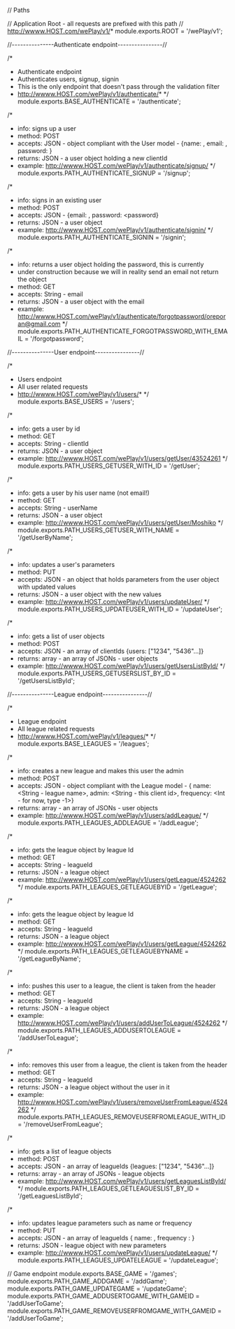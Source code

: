 // Paths

// Application Root - all requests are prefixed with this path
// http://wwww.HOST.com/wePlay/v1/*
module.exports.ROOT = '/wePlay/v1';

//---------------Authenticate endpoint----------------//

/*
 * Authenticate endpoint
 * Authenticates users, signup, signin
 * This is the only endpoint that doesn't pass through the validation filter
 * http://wwww.HOST.com/wePlay/v1/authenticate/*
 */
module.exports.BASE_AUTHENTICATE = '/authenticate';

/*
 * info: signs up a user
 * method: POST
 * accepts: JSON - object compliant with the User model - {name: <name>, email: <email> , password: <password>}
 * returns: JSON - a user object holding a new clientId
 * example: http://wwww.HOST.com/wePlay/v1/authenticate/signup/
 */
module.exports.PATH_AUTHENTICATE_SIGNUP = '/signup';

/*
 * info: signs in an existing user
 * method: POST
 * accepts: JSON - {email: <email>, password: <password}
 * returns: JSON - a user object
 * example: http://wwww.HOST.com/wePlay/v1/authenticate/signin/
 */
module.exports.PATH_AUTHENTICATE_SIGNIN = '/signin';

/*
 * info: returns a user object holding the password, this is currently
 * under construction because we will in reality send an email not return the object
 * method: GET
 * accepts: String - email
 * returns: JSON - a user object with the email
 * example: http://wwww.HOST.com/wePlay/v1/authenticate/forgotpassword/oreporan@gmail.com
 */
module.exports.PATH_AUTHENTICATE_FORGOTPASSWORD_WITH_EMAIL = '/forgotpassword';

//---------------User endpoint----------------//

/*
 * Users endpoint
 * All user related requests
 * http://wwww.HOST.com/wePlay/v1/users/*
 */
module.exports.BASE_USERS = '/users';

/*
 * info: gets a user by id
 * method: GET
 * accepts: String - clientId
 * returns: JSON - a user object
 * example: http://wwww.HOST.com/wePlay/v1/users/getUser/43524261
 */
module.exports.PATH_USERS_GETUSER_WITH_ID = '/getUser';

/*
 * info: gets a user by his user name (not email!)
 * method: GET
 * accepts: String - userName
 * returns: JSON - a user object
 * example: http://wwww.HOST.com/wePlay/v1/users/getUser/Moshiko
 */
module.exports.PATH_USERS_GETUSER_WITH_NAME = '/getUserByName';

/*
 * info: updates a user's parameters
 * method: PUT
 * accepts: JSON - an object that holds parameters from the user object with updated values
 * returns: JSON - a user object with the new values
 * example: http://wwww.HOST.com/wePlay/v1/users/updateUser/
 */
module.exports.PATH_USERS_UPDATEUSER_WITH_ID = '/updateUser';

/*
 * info: gets a list of user objects
 * method: POST
 * accepts: JSON - an array of clientIds {users: ["1234", "5436"...]}
 * returns: array - an array of JSONs - user objects
 * example: http://wwww.HOST.com/wePlay/v1/users/getUsersListById/
 */
module.exports.PATH_USERS_GETUSERSLIST_BY_ID = '/getUsersListById';

//---------------League endpoint----------------//

/*
 * League endpoint
 * All league related requests
 * http://wwww.HOST.com/wePlay/v1/leagues/*
 */
module.exports.BASE_LEAGUES = '/leagues';

/*
 * info: creates a new league and makes this user the admin
 * method: POST
 * accepts: JSON - object compliant with the League model - { name: <String - league name>, admin: <String - this client id>, frequency: <Int - for now, type -1>}
 * returns: array - an array of JSONs - user objects
 * example: http://wwww.HOST.com/wePlay/v1/users/addLeague/
 */
module.exports.PATH_LEAGUES_ADDLEAGUE = '/addLeague';

/*
 * info: gets the league object by league Id
 * method: GET
 * accepts: String - leagueId
 * returns: JSON - a league object
 * example: http://wwww.HOST.com/wePlay/v1/users/getLeague/4524262
 */
module.exports.PATH_LEAGUES_GETLEAGUEBYID = '/getLeague';

/*
 * info: gets the league object by league Id
 * method: GET
 * accepts: String - leagueId
 * returns: JSON - a league object
 * example: http://wwww.HOST.com/wePlay/v1/users/getLeague/4524262
 */
module.exports.PATH_LEAGUES_GETLEAGUEBYNAME = '/getLeagueByName';

/*
 * info: pushes this user to a league, the client is taken from the header
 * method: GET
 * accepts: String - leagueId
 * returns: JSON - a league object
 * example: http://wwww.HOST.com/wePlay/v1/users/addUserToLeague/4524262
 */
module.exports.PATH_LEAGUES_ADDUSERTOLEAGUE = '/addUserToLeague';

/*
 * info: removes this user from a league, the client is taken from the header
 * method: GET
 * accepts: String - leagueId
 * returns: JSON - a league object without the user in it
 * example: http://wwww.HOST.com/wePlay/v1/users/removeUserFromLeague/4524262
 */
module.exports.PATH_LEAGUES_REMOVEUSERFROMLEAGUE_WITH_ID = '/removeUserFromLeague';

/*
 * info: gets a list of league objects
 * method: POST
 * accepts: JSON - an array of leagueIds  {leagues: ["1234", "5436"...]}
 * returns: array - an array of JSONs - league objects
 * example: http://wwww.HOST.com/wePlay/v1/users/getLeaguesListById/
 */
module.exports.PATH_LEAGUES_GETLEAGUESLIST_BY_ID = '/getLeaguesListById';

/*
 * info: updates league parameters such as name or frequency
 * method: PUT
 * accepts: JSON - an array of leagueIds  { name: <new name>, frequency : <new frequency>}
 * returns: JSON - league object with new parameters
 * example: http://wwww.HOST.com/wePlay/v1/users/updateLeague/
 */
module.exports.PATH_LEAGUES_UPDATELEAGUE = '/updateLeague';

// Game endpoint
module.exports.BASE_GAME = '/games';
module.exports.PATH_GAME_ADDGAME = '/addGame';
module.exports.PATH_GAME_UPDATEGAME = '/updateGame';
module.exports.PATH_GAME_ADDUSERTOGAME_WITH_GAMEID = '/addUserToGame';
module.exports.PATH_GAME_REMOVEUSERFROMGAME_WITH_GAMEID = '/addUserToGame';
